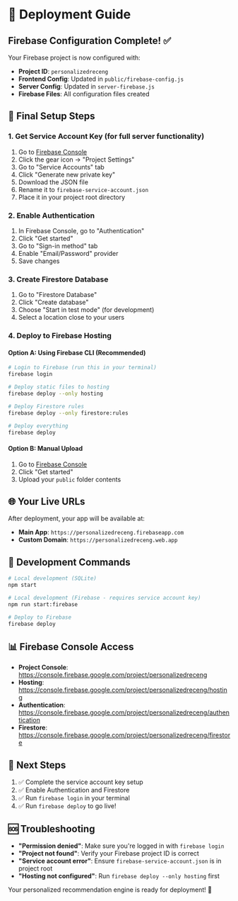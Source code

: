 # 🚀 Deployment Guide

## Firebase Configuration Complete! ✅

Your Firebase project is now configured with:
- **Project ID**: `personalizedreceng`
- **Frontend Config**: Updated in `public/firebase-config.js`
- **Server Config**: Updated in `server-firebase.js`
- **Firebase Files**: All configuration files created

## 🔐 Final Setup Steps

### 1. Get Service Account Key (for full server functionality)
1. Go to [Firebase Console](https://console.firebase.google.com/project/personalizedreceng)
2. Click the gear icon → "Project Settings"
3. Go to "Service Accounts" tab
4. Click "Generate new private key"
5. Download the JSON file
6. Rename it to `firebase-service-account.json`
7. Place it in your project root directory

### 2. Enable Authentication
1. In Firebase Console, go to "Authentication"
2. Click "Get started"
3. Go to "Sign-in method" tab
4. Enable "Email/Password" provider
5. Save changes

### 3. Create Firestore Database
1. Go to "Firestore Database"
2. Click "Create database"
3. Choose "Start in test mode" (for development)
4. Select a location close to your users

### 4. Deploy to Firebase Hosting

#### Option A: Using Firebase CLI (Recommended)
```bash
# Login to Firebase (run this in your terminal)
firebase login

# Deploy static files to hosting
firebase deploy --only hosting

# Deploy Firestore rules
firebase deploy --only firestore:rules

# Deploy everything
firebase deploy
```

#### Option B: Manual Upload
1. Go to [Firebase Console](https://console.firebase.google.com/project/personalizedreceng/hosting)
2. Click "Get started"
3. Upload your `public` folder contents

## 🌐 Your Live URLs

After deployment, your app will be available at:
- **Main App**: `https://personalizedreceng.firebaseapp.com`
- **Custom Domain**: `https://personalizedreceng.web.app`

## 🔧 Development Commands

```bash
# Local development (SQLite)
npm start

# Local development (Firebase - requires service account key)
npm run start:firebase

# Deploy to Firebase
firebase deploy
```

## 📊 Firebase Console Access

- **Project Console**: https://console.firebase.google.com/project/personalizedreceng
- **Hosting**: https://console.firebase.google.com/project/personalizedreceng/hosting
- **Authentication**: https://console.firebase.google.com/project/personalizedreceng/authentication
- **Firestore**: https://console.firebase.google.com/project/personalizedreceng/firestore

## 🎯 Next Steps

1. ✅ Complete the service account key setup
2. ✅ Enable Authentication and Firestore
3. ✅ Run `firebase login` in your terminal
4. ✅ Run `firebase deploy` to go live!

## 🆘 Troubleshooting

- **"Permission denied"**: Make sure you're logged in with `firebase login`
- **"Project not found"**: Verify your Firebase project ID is correct
- **"Service account error"**: Ensure `firebase-service-account.json` is in project root
- **"Hosting not configured"**: Run `firebase deploy --only hosting` first

Your personalized recommendation engine is ready for deployment! 🚀
